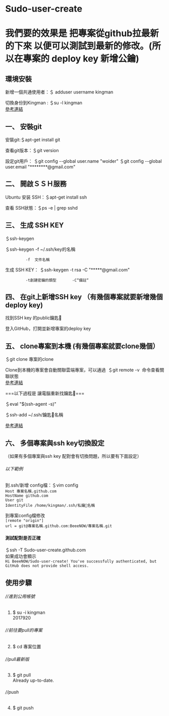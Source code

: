 # Sudo-user-create

# 我們要的效果是 把專案從github拉最新的下來 以便可以測試到最新的修改。(所以在專案的 deploy key 新增公鑰)


## 環境安裝

新增一個共通使用者：＄ adduser username kingman


切換身份到Kingman : ＄su -l kingman  
[參考連結](https://www.digitalocean.com/community/tutorials/how-to-create-a-sudo-user-on-ubuntu-quickstart)

## 一、 安裝git

  安裝git:＄apt-get install git

  查看git版本：＄git version

  設定git用戶：
  ＄git config --global user.name "woider"
  ＄git config --global user.email "********@gmail.com"


## 二、 開啟ＳＳＨ服務

  Ubuntu 安装 SSH：＄apt-get install ssh

  查看 SSH狀態：＄ps -e | grep sshd 

## 三、 生成 SSH KEY  
  ＄ssh-keygen

  ＄ssh-keygen -f ~/.ssh/key的名稱

             -f  文件名稱  
生成 SSH KEY： ＄ssh-keygen -t rsa -C  "*****@gmail.com"

             -t創建密鑰的類型       -C“備註“

 ## 四、 在git上新增SSH key （有幾個專案就要新增幾個deploy key)
  找到SSH key 的public鑰匙🔑

  登入GitHub，打開並新增專案的deploy key

## 五、 clone專案到本機 (有幾個專案就要clone幾個）

  ＄git clone  專案的clone

  Clone到本機的專案會自動關聯雲端專案，可以通過  ＄git remote -v  命令查看關聯狀態  
  [參考連結](https://www.cnblogs.com/woider/p/6533709.html)

===以下過程是 讓電腦重新找鑰匙🔑===

＄eval "$(ssh-agent -s)"

＄ssh-add ~/.ssh/鑰匙🔑名稱  

[參考連結]( https://help.github.com/articles/generating-a-new-ssh-key-and-adding-it-to-the-ssh-agent/)

## 六、 多個專案與ssh key切換設定  
（如果有多個專案與ssh key 配對會有切換問題，所以要有下面設定）  
###### 以下範例  

到.ssh/新增 config檔：＄vim config  
`Host 專案名稱.github.com`  
`HostName github.com`  
`User git`  
`IdentityFile /home/kingman/.ssh/私鑰🔑名稱`

到專案config檔修改  
`[remote "origin"]`  
`url = git@專案名稱.github.com:BeeeNOW/專案名稱.git`

#### 測試配對是否正確  
＄ssh -T Sudo-user-create.github.com  
如果成功會顯示  
`Hi BeeeNOW/Sudo-user-create! You've successfully authenticated, but GitHub does not provide shell access.`

## 使用步驟
###### //進到公用帳號
1. $ su -i kingman  
2017920
###### //前往要pull的專案
2. $ cd 專案位置   
###### //pull最新版
3. $ git pull     
Already up-to-date.
###### //push
4. $ git push

